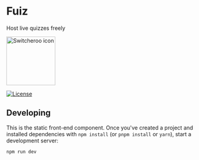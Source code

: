 # Fuiz

Host live quizzes freely

<img src="https://gitlab.com/opencode-mit/fuiz-website/-/raw/main/static/favicon.svg?ref_type=heads" width="128" height="128" alt="Switcheroo icon">

[![License](https://img.shields.io/gitlab/license/opencode-mit/fuiz?style=for-the-badge)](https://gitlab.com/opencode-mit/fuiz/-/raw/main/LICENSE)

## Developing

This is the static front-end component. Once you've created a project and installed dependencies with `npm install` (or `pnpm install` or `yarn`), start a development server:

```bash
npm run dev
```

